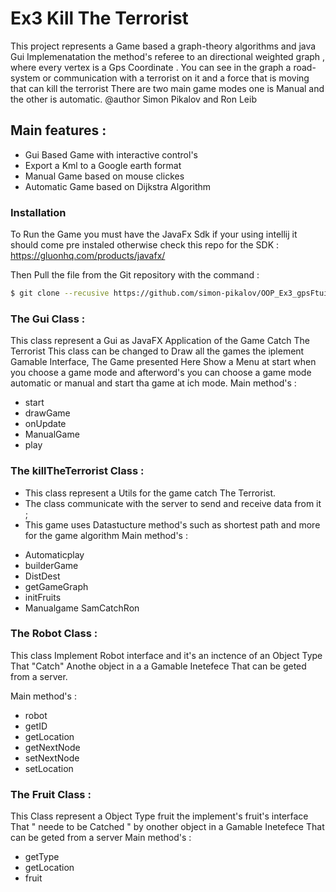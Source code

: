 # Ex3 Kill The Terrorist
This  project represents a Game based a graph-theory algorithms and java Gui Implemenatation 
 the method's referee to an directional weighted graph , where every vertex is a Gps Coordinate .
 You can see in the graph a road-system or communication with a terrorist on it and a force that is moving that can kill the terrorist 
 There are two main game modes one is Manual and the other is automatic.
  @author  Simon Pikalov and Ron Leib
  
 
 Main features : 
  -  
  - Gui Based Game with interactive control's
  - Export a Kml to a Google earth format 
  - Manual Game based on mouse clickes
  - Automatic  Game based on Dijkstra Algorithm 
 
  
  
### Installation
To Run the Game you must have the JavaFx Sdk if your using intellij it should come pre instaled otherwise 
check this repo for the SDK :  https://gluonhq.com/products/javafx/ 

Then 
Pull the file from the Git repository with the command : 
```sh
$ git clone --recusive https://github.com/simon-pikalov/OOP_Ex3_gpsFtuit.git`
```
### The Gui Class : 
This class represent a Gui as JavaFX Application of the Game Catch The Terrorist
This class can be changed to Draw all the games the iplement Gamable Interface,
The Game presented Here Show a Menu at start when you choose a game mode and afterword's
you can choose a game mode automatic or manual and start tha game at ich mode.
Main method's  : 
- start
- drawGame
- onUpdate
- ManualGame
- play

### The killTheTerrorist  Class : 
 * This class represent a Utils for the game  catch The Terrorist.
 * The  class communicate with the server to send and receive data from it ;
 * This game uses Datastucture method's such as shortest path and more for the game algorithm
Main method's  : 
- Automaticplay
- builderGame
- DistDest
- getGameGraph
- initFruits
- Manualgame
SamCatchRon
### The Robot  Class : 
This class Implement Robot interface and it's an inctence of
an Object Type That "Catch" Anothe object in a
a Gamable Inetefece That can be geted from a server.

Main method's  : 
- robot
- getID
- getLocation
- getNextNode
- setNextNode
- setLocation
### The Fruit  Class : 
This Class represent a Object Type fruit the implement's fruit's interface
That " neede to be Catched " by onother object in a
Gamable Inetefece That can be geted from a server
Main method's  : 
- getType
- getLocation
- fruit

